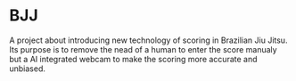 # BJJ
A project about introducing new technology of scoring in Brazilian Jiu Jitsu. Its purpose is to remove the nead of a human to enter the score manualy but a AI integrated webcam to make the scoring more accurate and unbiased.
